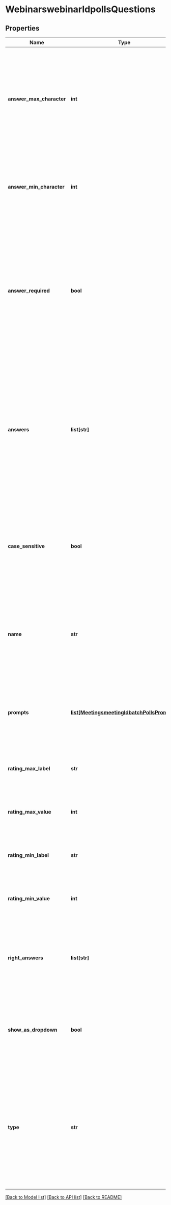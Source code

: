 # WebinarswebinarIdpollsQuestions

## Properties
Name | Type | Description | Notes
------------ | ------------- | ------------- | -------------
**answer_max_character** | **int** | The allowed maximum number of characters. This field only applies to &#x60;short_answer&#x60; and &#x60;long_answer&#x60; polls:  * For &#x60;short_answer&#x60; polls, a maximum of 500 characters.  * For &#x60;long_answer&#x60; polls, a maximum of 2,000 characters. | [optional] 
**answer_min_character** | **int** | The allowed minimum number of characters. This field only applies to &#x60;short_answer&#x60; and &#x60;long_answer&#x60; polls. You must provide at least a **one** character minimum value. | [optional] 
**answer_required** | **bool** | Whether participants must answer the question.  * &#x60;true&#x60; - The participant must answer the question.  * &#x60;false&#x60; - The participant does not need to answer the question.   **Note:**  * When the poll&#x27;s &#x60;type&#x60; value is &#x60;1&#x60; (Poll), this value defaults to &#x60;true&#x60;.  * When the poll&#x27;s &#x60;type&#x60; value is the &#x60;2&#x60; (Advanced Poll) or &#x60;3&#x60; (Quiz) values, this value defaults to &#x60;false&#x60;. | [optional] [default to False]
**answers** | **list[str]** | The poll question&#x27;s available answers. This field requires a **minimum** of two answers.   * For &#x60;single&#x60; and &#x60;multiple&#x60; polls, you can only provide a maximum of 10 answers.  * For &#x60;matching&#x60; polls, you can only provide a maximum of 16 answers.  * For &#x60;rank_order&#x60; polls, you can only provide a maximum of seven answers. | [optional] 
**case_sensitive** | **bool** | Whether the correct answer is case sensitive. This field only applies to &#x60;fill_in_the_blank&#x60; polls.  * &#x60;true&#x60; - The answer is case-sensitive.  * &#x60;false&#x60; - The answer is not case-sensitive.   This value defaults to &#x60;false&#x60;. | [optional] [default to False]
**name** | **str** | The poll question, up to 255 characters.   For &#x60;fill_in_the_blank&#x60; polls, this field is the poll&#x27;s question. For each value that the user must fill in, ensure that there are the same number of &#x60;right_answers&#x60; values. | [optional] 
**prompts** | [**list[MeetingsmeetingIdbatchPollsPrompts]**](MeetingsmeetingIdbatchPollsPrompts.md) | Information about the prompt questions. This field only applies to &#x60;matching&#x60; and &#x60;rank_order&#x60; polls. You **must** provide a minimum of two prompts, up to a maximum of 10 prompts. | [optional] 
**rating_max_label** | **str** | The high score label used for the &#x60;rating_max_value&#x60; field.   This field only applies to the &#x60;rating_scale&#x60; poll. | [optional] 
**rating_max_value** | **int** | The rating scale&#x27;s maximum value, up to a maximum value of 10.   This field only applies to the &#x60;rating_scale&#x60; poll. | [optional] 
**rating_min_label** | **str** | The low score label used for the &#x60;rating_min_value&#x60; field.   This field only applies to the &#x60;rating_scale&#x60; poll. | [optional] 
**rating_min_value** | **int** | The rating scale&#x27;s minimum value. This value cannot be less than zero.   This field only applies to the &#x60;rating_scale&#x60; poll. | [optional] 
**right_answers** | **list[str]** | The poll question&#x27;s correct answer(s). This field is **required** if the poll&#x27;s &#x60;type&#x60; value is &#x60;3&#x60; (Quiz).    For &#x60;single&#x60; and &#x60;matching&#x60; polls, this field only accepts one answer. | [optional] 
**show_as_dropdown** | **bool** | Whether to display the radio selection as a drop-down box.  * &#x60;true&#x60; - Show as a drop-down box.  * &#x60;false&#x60; - Do not show as a drop-down box.   This value defaults to &#x60;false&#x60;. | [optional] [default to False]
**type** | **str** | The poll&#x27;s question and answer type.  * &#x60;single&#x60; - Single choice.  * &#x60;multiple&#x60; - Multiple choice.  * &#x60;matching&#x60; - Matching.  * &#x60;rank_order&#x60; - Rank order.  * &#x60;short_answer&#x60; - Short answer.  * &#x60;long_answer&#x60; - Long answer.  * &#x60;fill_in_the_blank&#x60; - Fill in the blank.  * &#x60;rating_scale&#x60; - Rating scale. | [optional] 

[[Back to Model list]](../README.md#documentation-for-models) [[Back to API list]](../README.md#documentation-for-api-endpoints) [[Back to README]](../README.md)

